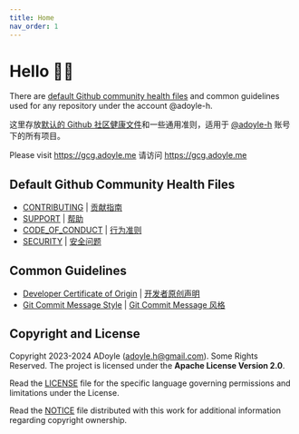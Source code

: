 ```yaml
---
title: Home
nav_order: 1
---
```

# Hello 👨‍💻️

There are [default Github community health files](https://docs.github.com/en/communities/setting-up-your-project-for-healthy-contributions/creating-a-default-community-health-file) and common guidelines used for any repository under the account @adoyle-h.

这里存放[默认的 Github 社区健康文件](https://docs.github.com/en/communities/setting-up-your-project-for-healthy-contributions/creating-a-default-community-health-file)和一些通用准则，适用于 [@adoyle-h](https://github.com/adoyle-h) 账号下的所有项目。

Please visit <https://gcg.adoyle.me>
请访问 <https://gcg.adoyle.me>

## Default Github Community Health Files

- [CONTRIBUTING](./CONTRIBUTING.md) | [贡献指南](./CONTRIBUTING.zh.md)
- [SUPPORT](./SUPPORT.md) | [帮助](./SUPPORT.zh.md)
- [CODE_OF_CONDUCT](./CODE_OF_CONDUCT.md) | [行为准则](./CODE_OF_CONDUCT.zh.md)
- [SECURITY](./SECURITY.md) | [安全问题](./SECURITY.zh.md)

## Common Guidelines

- [Developer Certificate of Origin](./doc/dco.md) | [开发者原创声明](./doc/dco.zh.md)
- [Git Commit Message Style](./doc/git-style.md) | [Git Commit Message 风格](./doc/git-style.zh.md)

## Copyright and License

Copyright 2023-2024 ADoyle (adoyle.h@gmail.com). Some Rights Reserved.
The project is licensed under the **Apache License Version 2.0**.

Read the [LICENSE][] file for the specific language governing permissions and limitations under the License.

Read the [NOTICE][] file distributed with this work for additional information regarding copyright ownership.


<!-- Links -->

[LICENSE]: ./LICENSE
[NOTICE]: ./NOTICE
